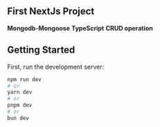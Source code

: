 ## First NextJs Project
**Mongodb-Mongoose**
**TypeScript**
**CRUD operation**

## Getting Started

First, run the development server:

```bash
npm run dev
# or
yarn dev
# or
pnpm dev
# or
bun dev
```




